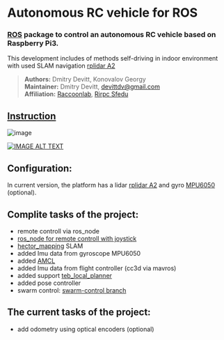 # Autonomous RC vehicle for ROS
### [ROS](http://www.ros.org/) package to control an autonomous RC vehicle based on Raspberry Pi3.

This development includes of methods self-driving in indoor environment with used SLAM navigation [rplidar A2](https://www.slamtec.com/en/Lidar/A2#)
 > **Authors:** Dmitry Devitt, Konovalov Georgy<br/>
 > **Maintainer:** Dmitry Devitt, devittdv@gmail.com <br/>
 > **Affiliation:** [Raccoonlab](http://Raccoonlab.org), [Rirpc Sfedu](http://rirpc.ru)

## [Instruction](https://github.com/GigaFlopsis/rc_car_ros/wiki)<br/>
![image](https://preview.ibb.co/mCggs7/car.png)<br/>

[![IMAGE ALT TEXT](http://img.youtube.com/vi/0fmgQAftFPY/0.jpg)](http://www.youtube.com/watch?v=0fmgQAftFPY "ROS Autonomous Navigation stack on RC car")

## Configuration:
In current version, the platform has a lidar [rplidar A2](https://www.slamtec.com/en/Lidar/A2#) and gyro [MPU6050](https://playground.arduino.cc/Main/MPU-6050) (optional).

## Complite tasks of the project:
* remote controll via ros_node
* [ros_node for remote controll with joystick](https://github.com/turtlebot/turtlebot/tree/kinetic/turtlebot_teleop)
* [hector_mapping](http://wiki.ros.org/hector_mapping) SLAM
* added Imu data from gyroscope MPU6050
* added [AMCL](http://wiki.ros.org/amcl)
* added Imu data from flight controller (cc3d via mavros)
* added support [teb_local_planner](http://wiki.ros.org/teb_local_planner)
* added pose controller
* swarm control: [swarm-control branch](https://github.com/GigaFlopsis/rc_car_ros/tree/swarm-control)

## The current tasks of the project:
* add odometry using optical encoders (optional)

